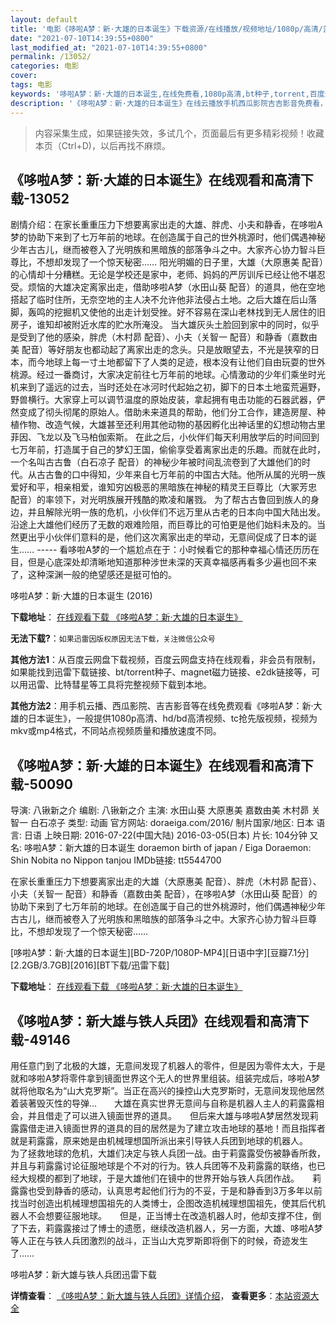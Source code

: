 ```yaml
---
layout: default
title: '电影《哆啦A梦：新·大雄的日本诞生》下载资源/在线播放/视频地址/1080p/高清/蓝光'
date: "2021-07-10T14:39:55+0800"
last_modified_at: "2021-07-10T14:39:55+0800"
permalink: /13052/
categories: 电影
cover:
tags: 电影
keywords: '哆啦A梦：新·大雄的日本诞生,在线免费看,1080p高清,bt种子,torrent,百度云盘,magnet,磁力链,迅雷下载资源'
description: '《哆啦A梦：新·大雄的日本诞生》在线云播放手机西瓜影院吉吉影音免费看，1080p高清bd/hd未删减完整版和tc抢先枪版，mkv/mp4格式，附带bt/torrent种子、magnet/磁力链、百度云盘、网盘资源迅雷下载链接'
---
```


>内容采集生成，如果链接失效，多试几个，页面最后有更多精彩视频！收藏本页（Ctrl+D)，以后再找不麻烦。


## 《哆啦A梦：新·大雄的日本诞生》在线观看和高清下载-13052

剧情介绍：在家长重重压力下想要离家出走的大雄、胖虎、小夫和静香，在哆啦A梦的协助下来到了七万年前的地球。在创造属于自己的世外桃源时，他们偶遇神秘少年古古儿，继而被卷入了光明族和黑暗族的部落争斗之中。大家齐心协力智斗巨尊比，不想却发现了一个惊天秘密…… 阳光明媚的日子里，大雄（大原惠美 配音）的心情却十分糟糕。无论是学校还是家中，老师、妈妈的严厉训斥已经让他不堪忍受。烦恼的大雄决定离家出走，借助哆啦A梦（水田山葵 配音）的道具，他在空地搭起了临时住所，无奈空地的主人决不允许他非法侵占土地。之后大雄在后山落脚，轰鸣的挖掘机又使他的出走计划受挫。好不容易在深山老林找到无人居住的旧房子，谁知却被附近水库的贮水所淹没。 当大雄灰头土脸回到家中的同时，似乎是受到了他的感染，胖虎（木村昴 配音）、小夫（关智一 配音）和静香（嘉数由美 配音）等好朋友也都动起了离家出走的念头。只是放眼望去，不光是狭窄的日本，而今地球上每一寸土地都留下了人类的足迹，根本没有让他们自由玩耍的世外桃源。经过一番商讨，大家决定前往七万年前的地球。心情激动的少年们乘坐时光机来到了遥远的过去，当时还处在冰河时代起始之初，脚下的日本土地蛮荒遍野，野兽横行。大家穿上可以调节温度的原始皮装，拿起拥有电击功能的石器武器，俨然变成了彻头彻尾的原始人。借助未来道具的帮助，他们分工合作，建造房屋、种植作物、改造气候，大雄甚至还利用其他动物的基因孵化出神话里的幻想动物古里菲因、飞龙以及飞马柏伽索斯。 在此之后，小伙伴们每天利用放学后的时间回到七万年前，打造属于自己的梦幻王国，偷偷享受着离家出走的乐趣。而就在此时，一个名叫古古鲁（白石凉子 配音）的神秘少年被时间乱流卷到了大雄他们的时代。从古古鲁的口中得知，少年来自七万年前的中国古大陆。他所从属的光明一族爱好和平，相亲相爱，谁知穷凶极恶的黑暗族在神秘的精灵王巨尊比（大冢芳忠 配音）的率领下，对光明族展开残酷的欺凌和屠戮。 为了帮古古鲁回到族人的身边，并且解除光明一族的危机，小伙伴们不远万里从古老的日本向中国大陆出发。沿途上大雄他们经历了无数的艰难险阻，而巨尊比的可怕更是他们始料未及的。当然更出乎小伙伴们意料的是，他们这次离家出走的举动，无意间促成了日本的诞生…… ----- 看哆啦A梦的一个尴尬点在于：小时候看它的那种幸福心情还历历在目，但是心底深处却清晰地知道那种涉世未深的天真幸福感再看多少遍也回不来了，这种深渊一般的绝望感还是挺可怕的。


哆啦A梦：新·大雄的日本诞生 (2016)

**下载地址**： [在线观看下载 《哆啦A梦：新·大雄的日本诞生》](https://www.btbtdy.me/btdy/dy6143.html) 


**无法下载?**：`如果迅雷因版权原因无法下载，关注微信公众号 `

**其他方法1**：从百度云网盘下载视频，百度云网盘支持在线观看，非会员有限制，如果能找到迅雷下载链接、bt/torrent种子、magnet磁力链接、e2dk链接等，可以用迅雷、比特彗星等工具将完整视频下载到本地。

**其他方法2**：用手机云播、西瓜影院、吉吉影音等在线免费观看《哆啦A梦：新·大雄的日本诞生》，一般提供1080p高清、hd/bd高清视频、tc抢先版视频，视频为mkv或mp4格式，不同站点视频质量和播放速度不同。


## 《哆啦A梦：新·大雄的日本诞生》在线观看和高清下载-50090

导演: 八锹新之介 编剧: 八锹新之介 主演: 水田山葵 大原惠美 嘉数由美 木村昴 关智一 白石凉子 类型: 动画 官方网站: doraeiga.com/2016/ 制片国家/地区: 日本 语言: 日语 上映日期: 2016-07-22(中国大陆) 2016-03-05(日本) 片长: 104分钟 又名: 哆啦A梦：新大雄的日本诞生 doraemon birth of japan / Eiga Doraemon: Shin Nobita no Nippon tanjou IMDb链接: tt5544700

在家长重重压力下想要离家出走的大雄（大原惠美 配音）、胖虎（木村昴 配音）、小夫（关智一 配音）和静香（嘉数由美 配音），在哆啦A梦（水田山葵 配音）的协助下来到了七万年前的地球。在创造属于自己的世外桃源时，他们偶遇神秘少年古古儿，继而被卷入了光明族和黑暗族的部落争斗之中。大家齐心协力智斗巨尊比，不想却发现了一个惊天秘密……


[哆啦A梦：新·大雄的日本诞生][BD-720P/1080P-MP4][日语中字][豆瓣7.1分][2.2GB/3.7GB][2016][BT下载/迅雷下载]

**下载地址**： [在线观看下载 《哆啦A梦：新·大雄的日本诞生》](https://www.btdx8.com/torrent/doraemon_birth_of_japan_2016.html) 


## 《哆啦A梦：新大雄与铁人兵团》在线观看和高清下载-49146

用任意门到了北极的大雄，无意间发现了机器人的零件，但是因为零件太大，于是就和哆啦A梦将零件拿到镜面世界这个无人的世界里组装。组装完成后，哆啦A梦就将他取名为&ldquo;山大克罗斯&rdquo;。当正在高兴的操控山大克罗斯时，无意间发现他居然着装著毁灭性的导弹…　　大雄在真实世界无意间与自称是机器人主人的莉露露相会，并且借走了可以进入镜面世界的道具。</div>　　但后来大雄与哆啦A梦居然发现莉露露借走进入镜面世界的道具的目的居然是为了建立攻击地球的基地！而且指挥者就是莉露露，原来她是由机械理想国所派出来引导铁人兵团到地球的机器人。</div>　　为了拯救地球的危机，大雄们决定与铁人兵团一战。由于莉露露受伤被静香所救，并且与莉露露讨论征服地球是个不对的行为。铁人兵团等不及莉露露的联络，也已经大规模的都到了地球，于是大雄他们在镜中的世界开始与铁人兵团作战。</div>　　莉露露也受到静香的感动，认真思考起他们行为的不妥，于是和静香到3万多年以前找当时创造出机械理想国祖先的人类博士，企图改造机械理想国祖先，使其后代机器人不会想要征服地球。</div>　　但是，正当博士在改造机器人时，他却支撑不住，倒了下去，莉露露接过了博士的遗愿，继续改造机器人，另一方面，大雄、哆啦A梦等人正在与铁人兵团激烈的战斗，正当山大克罗斯即将倒下的时候，奇迹发生了&hellip;…


哆啦A梦：新大雄与铁人兵团迅雷下载

**详情查看**： [《哆啦A梦：新大雄与铁人兵团》详情介绍](/movie/49146/)， **查看更多**：[本站资源大全](/movie/t/all/)

